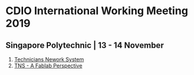 # CDIO International Working Meeting 2019
## Singapore Polytechnic | 13 - 14 November

1. [Technicians Nework System](tns.md)
1. [TNS - A Fablab Perspective](fablab.md)
